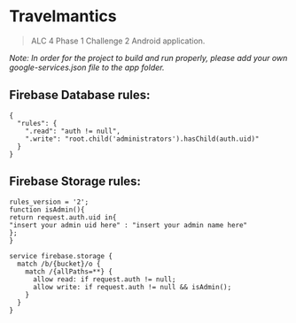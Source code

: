# Travelmantics
> ALC 4 Phase 1 Challenge 2 Android application.

_Note: In order for the project to build and run properly, please add your own google-services.json file to the app folder._

## Firebase Database rules:
```
{
  "rules": {
    ".read": "auth != null",
    ".write": "root.child('administrators').hasChild(auth.uid)"
  }
}
```

## Firebase Storage rules:
```
rules_version = '2';
function isAdmin(){
return request.auth.uid in{
"insert your admin uid here" : "insert your admin name here"
};
}

service firebase.storage {
  match /b/{bucket}/o {
    match /{allPaths=**} {
      allow read: if request.auth != null;
      allow write: if request.auth != null && isAdmin();
    }
  }
}
```

